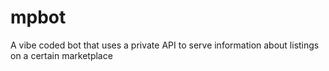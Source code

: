 # mpbot
A vibe coded bot that uses a private API to serve information about listings on a certain marketplace
